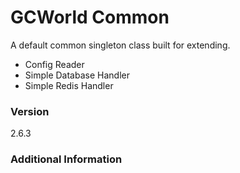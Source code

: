 # GCWorld Common

A default common singleton class built for extending.

  - Config Reader
  - Simple Database Handler
  - Simple Redis Handler

### Version
2.6.3

### Additional Information
